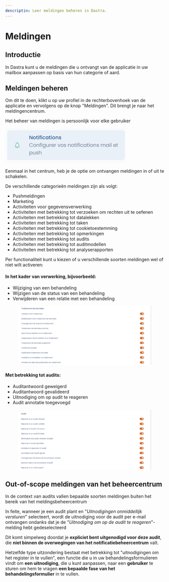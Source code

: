 ```yaml
---
descriptin: Leer meldingen beheren in Dastra.
---
```


# Meldingen

## Introductie

In Dastra kunt u de meldingen die u ontvangt van de applicatie in uw mailbox aanpassen op basis van hun categorie of aard.

## Meldingen beheren

Om dit te doen, klikt u op uw profiel in de rechterbovenhoek van de applicatie en vervolgens op de knop "Meldingen". Dit brengt je naar het meldingencentrum.

Het beheer van meldingen is persoonlijk voor elke gebruiker &#x20;

![Meldingen knop](<../../.gitbook/assets/image (242).png>)

Eenmaal in het centrum, heb je de optie om ontvangen meldingen in of uit te schakelen.

De verschillende categorieën meldingen zijn als volgt:

* Pushmeldingen
* Marketing
* Activiteiten voor gegevensverwerking
* Activiteiten met betrekking tot verzoeken om rechten uit te oefenen
* Activiteiten met betrekking tot datalekken
* Activiteiten met betrekking tot taken
* Activiteiten met betrekking tot cookietoestemming
* Activiteiten met betrekking tot opmerkingen
* Activiteiten met betrekking tot audits
* Activiteiten met betrekking tot auditmodellen
* Activiteiten met betrekking tot analyserapporten

Per functionaliteit kunt u kiezen of u verschillende soorten meldingen wel of niet wilt activeren:&#x20;

#### In het kader van verwerking, bijvoorbeeld:

* Wijziging van een behandeling
* Wijzigen van de status van een behandeling
* Verwijderen van een relatie met een behandeling

<figure><img src="../../.gitbook/assets/Capture d’écran 2022-11-10 à 15.11.24.png" alt=""><figcaption></figcaption></figure>

#### Met betrekking tot audits:&#x20;

* Auditantwoord geweigerd
* Auditantwoord gevalideerd
* Uitnodiging om op audit te reageren
* Audit annotatie toegevoegd

<figure><img src="../../.gitbook/assets/Capture d’écran 2022-11-10 à 15.11.59.png" alt=""><figcaption></figcaption></figure>

## Out-of-scope meldingen van het beheercentrum&#x20;

In de context van audits vallen bepaalde soorten meldingen buiten het bereik van het meldingsbeheercentrum &#x20;

In feite, wanneer je een audit plant en "_Uitnodigingen onmiddellijk versturen_" selecteert, wordt de uitnodiging voor de audit per e-mail ontvangen ondanks dat je de "_Uitnodiging om op de audit te reageren_"-melding hebt gedeselecteerd &#x20;

Dit komt simpelweg doordat je **expliciet bent uitgenodigd voor deze audit**, die **niet binnen de overwegingen van het notificatiebeheercentrum** valt.

Hetzelfde type uitzondering bestaat met betrekking tot "uitnodigingen om het register in te vullen", een functie die u in uw behandelingsformulieren vindt om **een uitnodiging**, die u kunt aanpassen, naar een **gebruiker** te sturen om hem te vragen **een bepaalde fase van het behandelingsformulier** in te vullen.